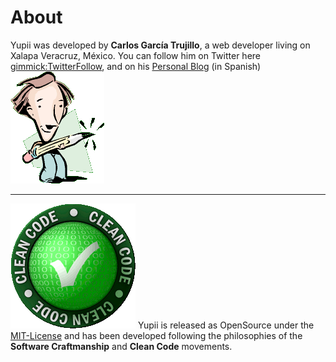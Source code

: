 # About

Yupii was developed by **Carlos García Trujillo**, a web developer living on Xalapa Veracruz, México.
 You can follow him on Twitter here [gimmick:TwitterFollow](@cgarciagl), and on his [Personal Blog](http://cgarcia.blogspot.com) (in Spanish)
![cgarciagl](./img/pencil2.gif)
<hr>

![Clean Code](./img/cleancode.gif)
Yupii is released as OpenSource under the [MIT-License](http://www.opensource.org/licenses/mit-license.php) and has been developed following the philosophies of the **Software Craftmanship** and **Clean Code** movements.

<script>
$(function() {
 $(document.links).filter(function() {
     return this.hostname != window.location.hostname;
 }).attr('target', '_blank');
 });
</script>